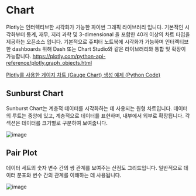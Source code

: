 # Chart 

Plotly는 인터렉티브한 시각화가 가능한 파이썬 그래픽 라이브러리 입니다. 기본적인 시각화부터 통계, 재무, 지리 과학 및 3-dimensional 을 포함한 40개 이상의 차트 타입을 제공하는 오픈소스 입니다. 기본적으로 쥬피터 노트북에 시각화가 가능하며 인터렉티브한 dashboards 위해 Dash 또는 Chart Studio와 같은 라이브러리와 통합 및 확장이 가능합니다.
https://plotly.com/python-api-reference/plotly.graph_objects.html

[Plotly를 사용한 게이지 차트 (Gauge Chart) 생성 예제 (Python Code)](../Basic/Charts_Gauge_Plotly_graph_objects_001.py)


## Sunburst Chart
  Sunburst Chart는 계층적 데이터를 시각화하는 데 사용되는 원형 차트입니다. 
  데이터의 루트는 중앙에 있고, 계층적으로 데이터를 표현하며, 내부에서 외부로 확장됩니다. 
  각 섹션은 데이터를 크기별로 구분하여 보여줍니다.
  
  ![image](https://github.com/user-attachments/assets/e077dba0-5599-4fb1-a718-796c264e8798)


## Pair Plot
  데이터 세트의 숫자 변수 간의 쌍 관계를 보여주는 산점도 그리드입니다. 
  일반적으로 데이터 분포와 변수 간의 관계를 이해하는 데 사용됩니다.
  
![image](https://github.com/user-attachments/assets/427224bf-dbbb-45b1-bc8f-ccc51675268d)



